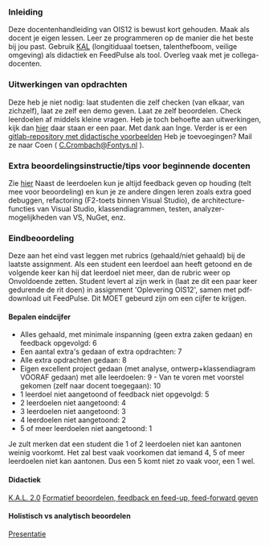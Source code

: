 ### Inleiding
Deze docentenhandleiding van OIS12 is bewust kort gehouden. Maak als docent je eigen lessen.
Leer ze programmeren op de manier die het beste bij jou past. Gebruik
[KAL](https://portal.fhict.nl/medewerkersplein/icop/Shared%20Documents/KAL%20Knowledge%20Activated%20Learning/KAL%202%201.doc)
(longitiduaal toetsen, talenthefboom, veilige omgeving) als didactiek en FeedPulse als tool.
Overleg vaak met je collega-docenten.

### Uitwerkingen van opdrachten
Deze heb je niet nodig: laat studenten die zelf checken (van elkaar, van zichzelf),
laat ze zelf een demo geven. Laat ze zelf beoordelen. Check leerdoelen af middels kleine vragen.
Heb je toch behoefte aan uitwerkingen, kijk dan
[hier](https://portal.fhict.nl/medewerkersplein/team-s/Onderwijs/Forms/AllItems.aspx?RootFolder=%2Fmedewerkersplein%2Fteam%2Ds%2FOnderwijs%2FOIS12%2DUitwerkingen&FolderCTID=0x012000A09A9BF343F02347AAD370CD619A6A39&View=%7B882FFF11%2D24EF%2D49E9%2D9521%2DA791EA742905%7D)
daar staan er een paar. Met dank aan Inge.
Verder is er een
[gitlab-repository met didactische voorbeelden](https://git.fhict.nl/I889241/HandigeProgrammeerVoorbeelden/tree/master)
Heb je toevoegingen? Mail ze naar Coen ( C.Crombach@Fontys.nl ).

### Extra beoordelingsinstructie/tips voor beginnende docenten
Zie
[hier](https://portal.fhict.nl/medewerkersplein/team-s/Onderwijs/Extra%20beoordelingsinstructie%20OIS12.docx)
Naast de leerdoelen kun je altijd feedback geven op houding (telt mee voor beoordeling) en kun je ze andere dingen leren zoals extra goed debuggen, refactoring (F2-toets binnen Visual Studio), de architecture-functies van Visual Studio, klassendiagrammen, testen, analyzer-mogelijkheden van VS, NuGet, enz.

### Eindbeoordeling
Deze aan het eind vast leggen met rubrics (gehaald/niet gehaald) bij de laatste assignment.
Als een student een leerdoel aan heeft getoond en de volgende keer kan hij dat leerdoel niet meer, dan de rubric weer op Onvoldoende zetten.
Student levert al zijn werk in (laat ze dit een paar keer gedurende de rit doen) in assignment 'Oplevering OIS12',
samen met pdf-download uit FeedPulse. Dit MOET gebeurd zijn om een cijfer te krijgen.
#### Bepalen eindcijfer
- Alles gehaald, met minimale inspanning (geen extra zaken gedaan) en feedback opgevolgd: 6
- Een aantal extra's gedaan of extra opdrachten: 7
- Alle extra opdrachten gedaan: 8
- Eigen excellent project gedaan (met analyse, ontwerp+klassendiagram VOORAF gedaan) met alle leerdoelen: 9 - Van te voren met voorstel gekomen (zelf naar docent toegegaan): 10
- 1 leerdoel niet aangetoond of feedback niet opgevolgd: 5
- 2 leerdoelen niet aangetoond: 4
- 3 leerdoelen niet aangetoond: 3
- 4 leerdoelen niet aangetoond: 2
- 5 of meer leerdoelen niet aangetoond: 1

Je zult merken dat een student die 1 of 2 leerdoelen niet kan aantonen weinig voorkomt.
Het zal best vaak voorkomen dat iemand 4, 5 of meer leerdoelen niet kan aantonen.
Dus een 5 komt niet zo vaak voor, een 1 wel.
#### Didactiek
[K.A.L. 2.0](https://portal.fhict.nl/medewerkersplein/icop/Shared%20Documents/KAL%20Knowledge%20Activated%20Learning/KAL%202%201.doc)
[Formatief beoordelen, feedback en feed-up, feed-forward geven](https://portal.fhict.nl/medewerkersplein/team-s/Onderwijs/Beoordelen-om-te-leren-internet.pdf)
#### Holistisch vs analytisch beoordelen
[Presentatie](https://portal.fhict.nl/medewerkersplein/team-s/Onderwijs/Analytisch%20versus%20holistisch%20beoordelen-presentatie%20workshop.pptx)
